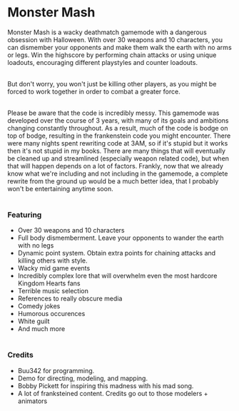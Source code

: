 # Monster Mash
Monster Mash is a wacky deathmatch gamemode with a dangerous obsession with Halloween. With over 30 weapons and 10 characters, you can dismember your opponents and make them walk the earth with no arms or legs. Win the highscore by performing chain attacks or using unique loadouts, encouraging different playstyles and counter loadouts. <br><br>

But don't worry, you won't just be killing other players, as you might be forced to work together in order to combat a greater force. <br><br>

Please be aware that the code is incredibly messy. This gamemode was developed over the course of 3 years, with many of its goals and ambitions changing constantly throughout. As a result, much of the code is bodge on top of bodge, resulting in the frankenstein code you might encounter. There were many nights spent rewriting code at 3AM, so if it's stupid but it works then it's not stupid in my books. There are many things that will eventually be cleaned up and streamlined (especially weapon related code), but when that will happen depends on a lot of factors. Frankly, now that we already know what we're including and not including in the gamemode, a complete rewrite from the ground up would be a much better idea, that I probably won't be entertaining anytime soon.<br><br>

### Featuring
* Over 30 weapons and 10 characters
* Full body dismemberment. Leave your opponents to wander the earth with no legs
* Dynamic point system. Obtain extra points for chaining attacks and killing others with style.
* Wacky mid game events
* Incredibly complex lore that will overwhelm even the most hardcore Kingdom Hearts fans
* Terrible music selection
* References to really obscure media
* Comedy jokes
* Humorous occurences
* White guilt
* And much more<br><br>

### Credits
* Buu342 for programming.
* Demo for directing, modeling, and mapping.
* Bobby Pickett for inspiring this madness with his mad song.
* A lot of franksteined content. Credits go out to those modelers + animators

